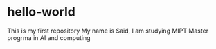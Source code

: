 # hello-world
This is my first repository
My name is Said, I am studying MIPT Master progrma in AI and computing 
